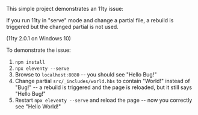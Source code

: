This simple project demonstrates an 11ty issue:

If you run 11ty in "serve" mode and change a partial file, a rebuild is triggered but the changed partial is not used.

(11ty 2.0.1 on Windows 10)

To demonstrate the issue:

1. `npm install`
1. `npx eleventy --serve`
1. Browse to `localhost:8080` -- you should see "Hello Bug!"
1. Change partial `src/_includes/world.hbs` to contain "World!" instead of "Bug!" -- a rebuild is triggered and the page is reloaded, but it still says "Hello Bug!"
1. Restart `npx eleventy --serve` and reload the page -- now you correctly see "Hello World!"
